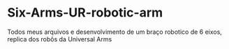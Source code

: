 # Six-Arms-UR-robotic-arm
Todos meus arquivos e desenvolvimento de um braço robotico de 6 eixos, replica dos robôs da Universal Arms
